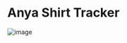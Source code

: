 # Anya Shirt Tracker

![image](https://user-images.githubusercontent.com/248741/173883264-983df964-ce85-4c44-be32-d6849458c159.png)
